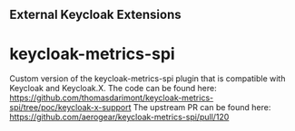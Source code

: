 External Keycloak Extensions
---

# keycloak-metrics-spi
Custom version of the keycloak-metrics-spi plugin that is compatible with Keycloak and Keycloak.X.
The code can be found here: https://github.com/thomasdarimont/keycloak-metrics-spi/tree/poc/keycloak-x-support
The upstream PR can be found here: https://github.com/aerogear/keycloak-metrics-spi/pull/120 